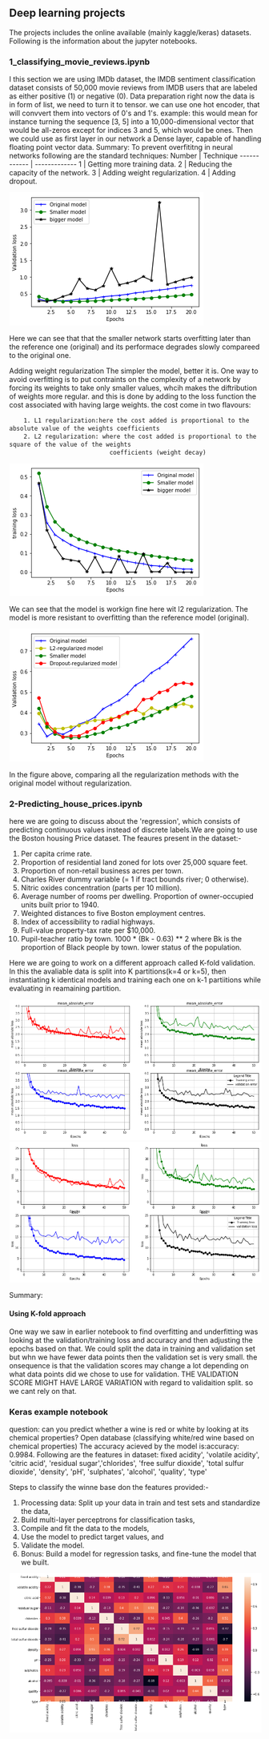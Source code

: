 ## Deep learning projects
The projects includes the online available (mainly kaggle/keras) datasets. Following is the information about the jupyter notebooks.

### 1_classifying_movie_reviews.ipynb
I this section we are using IMDb dataset, the IMDB sentiment classification dataset consists of 50,000 movie reviews from IMDB users that are labeled as either positive (1) or negative (0).
Data preparation
right now the data is in form of list, we need to turn it to tensor. we can use one hot encoder, that will convvert them into vectors of 0's and 1's. example: this would mean for instance turning the sequence [3, 5] into a 10,000-dimensional vector that would be all-zeros except for indices 3 and 5, which would be ones. Then we could use as first layer in our network a Dense layer, capable of handling floating point vector data.
Summary: To prevent overfititng in neural networks following are the standard techniques:
Number | Technique
------------ | -------------
1 | Getting more training data.
2 | Reducing the capacity of the network.
3 | Adding weight regularization.
4 | Adding dropout.

![Here we can see that that the smaller network starts overfitting later than the reference one (original) and its performace degrades slowly compareed to the original one.](/images/regularization1.png)

Here we can see that that the smaller network starts overfitting later than the reference one (original) and its performace degrades slowly compareed to the original one.

Adding weight regularization
The simpler the model, better it is. One way to avoid overfitting is to put contraints on the complexity of a network by forcing its weights to take only smaller values, whcih makes the diftribution of weights more regular. and this is done by adding to the loss function the cost associated with having large weights. the cost come in two flavours:

        1. L1 regularization:here the cost added is proportional to the absolute value of the weights coefficients 
        2. L2 regularization: where the cost added is proportional to the square of the value of the weights 
                                coefficients (weight decay)
![We can see that the model is workign fine here wit l2 regularization. The model is more resistant to overfitting than the reference model (original).](/images/regularization2.png)

We can see that the model is workign fine here wit l2 regularization. The model is more resistant to overfitting than the reference model (original).

![comparing all the regularization methods with the original model without regularization](/images/regularization_methods.png)

In the figure above, comparing all the regularization methods with the original model without regularization.

### 2-Predicting_house_prices.ipynb
here we are going to discuss about the 'regression', which consists of predicting continuous values instead of discrete labels.We are going to use the Boston housing Price dataset. The feaures present in the dataset:-

1. Per capita crime rate. 
2. Proportion of residential land zoned for lots over 25,000 square feet. 
3. Proportion of non-retail business acres per town. 
4. Charles River dummy variable (= 1 if tract bounds river; 0 otherwise). 
5. Nitric oxides concentration (parts per 10 million). 
6. Average number of rooms per dwelling. Proportion of owner-occupied units built prior to 1940. 
7. Weighted distances to five Boston employment centres. 
8. Index of accessibility to radial highways. 
9. Full-value property-tax rate per $10,000. 
10. Pupil-teacher ratio by town. 1000 * (Bk - 0.63) ** 2 where Bk is the proportion of Black people by town. lower status of the population.

Here we are going to work on a different approach called K-fold validation. In this the avaliable data is split into K partitions(k=4 or k=5), then instantiating k identical models and training each one on k-1 partiitions while evaluating in reamaining partition.

![](/images/k-fold_cross_validation.png)
![](/images/k-fold_cross_validation2.png)

Summary:
#### Using K-fold approach
One way we saw in earlier notebook to find overfitting and underfitting was looking at the validation/training loss and accuracy and then adjusting the epochs based on that. We could split the data in training and validation set but whn we have fewer data points then the validation set is very small. the onsequence is that the validation scores may change a lot depending on what data points did we chose to use for validation. THE VALIDATION SCORE MIGHT HAVE LARGE VARIATION with regard to validaition split. so we cant rely on that.



### Keras example notebook
question: can you predict whether a wine is red or white by looking at its chemical properties? Open database (classifying white/red wine based on chemical properties)
The accuracy acieved by the model is:accuracy: 0.9984. 
Following are the features in dataset:
fixed acidity', 'volatile acidity', 'citric acid', 'residual sugar','chlorides', 'free sulfur dioxide', 'total sulfur dioxide', 'density', 'pH', 'sulphates', 'alcohol', 'quality', 'type'

Steps to classify the winne base don the features provided:-
1. Processing data:  Split up your data in train and test sets and standardize the data,
2. Build multi-layer perceptrons for classification tasks,
3. Compile and fit the data to the models,
4. Use the model to predict target values, and
5. Validate the model.
6. Bonus: Build a model for regression tasks, and fine-tune the model that we built.

![](/images/wine_model_correlation_matrix.png)


